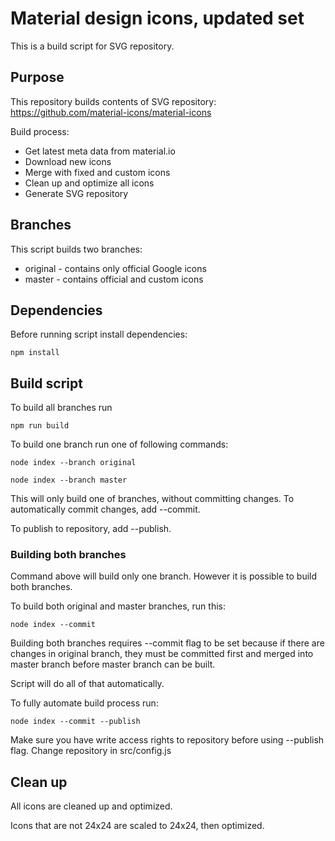 # Material design icons, updated set

This is a build script for SVG repository.

## Purpose

This repository builds contents of SVG repository: https://github.com/material-icons/material-icons

Build process:
* Get latest meta data from material.io
* Download new icons
* Merge with fixed and custom icons
* Clean up and optimize all icons
* Generate SVG repository


## Branches

This script builds two branches:
* original - contains only official Google icons
* master - contains official and custom icons


## Dependencies

Before running script install dependencies:

```
npm install
```

## Build script

To build all branches run
```
npm run build
```

To build one branch run one of following commands:
```
node index --branch original
```
```
node index --branch master
```

This will only build one of branches, without committing changes. To automatically commit changes, add --commit.

To publish to repository, add --publish.

### Building both branches

Command above will build only one branch. However it is possible to build both branches.

To build both original and master branches, run this:
```
node index --commit
```

Building both branches requires --commit flag to be set because if there are changes in original branch, they must be committed first and merged into master branch before master branch can be built.

Script will do all of that automatically.

To fully automate build process run:
```
node index --commit --publish
```

Make sure you have write access rights to repository before using --publish flag. Change repository in src/config.js


## Clean up

All icons are cleaned up and optimized.

Icons that are not 24x24 are scaled to 24x24, then optimized.


